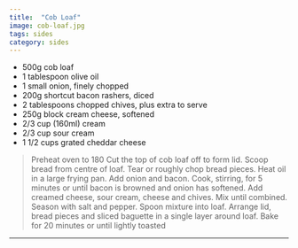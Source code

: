 ```yaml
---
title:  "Cob Loaf"
image: cob-loaf.jpg
tags: sides
category: sides
---
```


* 500g cob loaf
* 1 tablespoon olive oil
* 1 small onion, finely chopped
* 200g shortcut bacon rashers, diced
* 2 tablespoons chopped chives, plus extra to serve
* 250g block cream cheese, softened
* 2/3 cup (160ml) cream
* 2/3 cup sour cream
* 1 1/2 cups grated cheddar cheese


> Preheat oven to 180
> Cut the top of cob loaf off to form lid. Scoop bread from centre of loaf. Tear or roughly chop bread pieces.
> Heat oil in a large frying pan.
> Add onion and bacon. Cook, stirring, for 5 minutes or until bacon is browned and onion has softened.
> Add creamed cheese, sour cream, cheese and chives. Mix until combined. Season with salt and pepper.
> Spoon mixture into loaf. Arrange lid, bread pieces and sliced baguette in a single layer around loaf.
> Bake for 20 minutes or until lightly toasted

---

